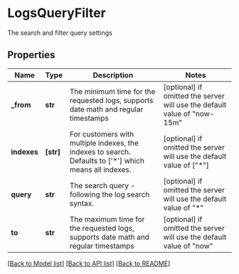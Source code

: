 # LogsQueryFilter

The search and filter query settings

## Properties
Name | Type | Description | Notes
------------ | ------------- | ------------- | -------------
**_from** | **str** | The minimum time for the requested logs, supports date math and regular timestamps | [optional]  if omitted the server will use the default value of "now-15m"
**indexes** | **[str]** | For customers with multiple indexes, the indexes to search. Defaults to [&#39;*&#39;] which means all indexes. | [optional]  if omitted the server will use the default value of ["*"]
**query** | **str** | The search query - following the log search syntax. | [optional]  if omitted the server will use the default value of "*"
**to** | **str** | The maximum time for the requested logs, supports date math and regular timestamps | [optional]  if omitted the server will use the default value of "now"

[[Back to Model list]](README.md#documentation-for-models) [[Back to API list]](README.md#documentation-for-api-endpoints) [[Back to README]](README.md)


